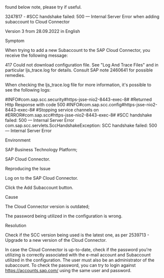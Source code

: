 found below note, please try if useful.



3247817 - #SCC handshake failed: 500 — Internal Server Error when adding subaccount to Cloud Connector

Version 3 from 28.09.2022 in English

Symptom

When trying to add a new Subaccount to the SAP Cloud Connector, you receive the following message:

417 Could not download configuration file. See "Log And Trace Files" and in particular ljs_trace.log for details. Consult SAP note 2460641 for possible remedies.

When checking the ljs_trace.log file for more information, it's possible to see the following logs:

<date and time> #INFO#com.sap.scc.security#https-jsse-nio2-8443-exec-8# #Returned Http Response with code 500
<date and time> #INFO#com.sap.scc.config#https-jsse-nio2-8443-exec-8# #Stopping service channels on <Subaccount>
<date and time>#ERROR#com.sap.scc#https-jsse-nio2-8443-exec-8# #SCC handshake failed: 500 — Internal Server Error
com.sap.scc.servlets.SccHandshakeException: SCC handshake failed: 500 — Internal Server Error









Environment

SAP Business Technology Platform;

SAP Cloud Connector.

Reproducing the Issue

Log on to the SAP Cloud Connector.


Click the Add Subaccount button.

Cause

The Cloud Connector version is outdated;

The password being utilized in the configuration is wrong.

Resolution

Check if the SCC version being used is the latest one, as per 2539713 - Upgrade to a new version of the Cloud Connector.


In case the Cloud Connector is up-to-date, check if the password you're utilizing is correctly associated with the e-mail account and Subaccount utilized in the configuration. The user must also be an administrator of the subaccount.
To check the password, you can try to login against https://accounts.sap.com/ using the same user and password.
